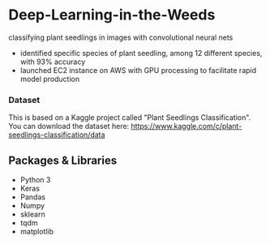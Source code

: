 # Deep-Learning-in-the-Weeds
classifying plant seedlings in images with convolutional neural nets
- identified specific species of plant seedling, among 12 different species, with 93% accuracy
- launched EC2 instance on AWS with GPU processing to facilitate rapid model production

### Dataset
This is based on a Kaggle project called "Plant Seedlings Classification".
You can download the dataset here: 
https://www.kaggle.com/c/plant-seedlings-classification/data

## Packages & Libraries
- Python 3
- Keras
- Pandas
- Numpy
- sklearn
- tqdm
- matplotlib
